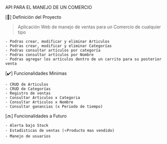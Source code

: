 API PARA EL MANEJO DE UN COMERCIO

[📖​] Definición del Proyecto
> Aplicación Web de manejo de ventas para un Comercio de cualquier tipo

	- Podras crear, modificar y eliminar Articulos
	- Podras crear, modificar y eliminar Categorías
	- Podras consultar artículos por categoría
	- Podras consultar artículos por Nombre
	- Podras agregar los artículos dentro de un carrito para su posterior venta

[✔️​] Funcionalidades Minimas

	- CRUD de Articulos
	- CRUD de Categorías
	- Registro de ventas
	- Consultar Articulos x Categoria
	- Consultar Articulos x Nombre
	- Consultar ganancias (x Periodo de tiempo)

[🔜​] Funcionalidades a Futuro

	- Alerta bajo Stock
	- Estadísticas de ventas (⭐​Producto mas vendido)
	- Manejo de usuarios
